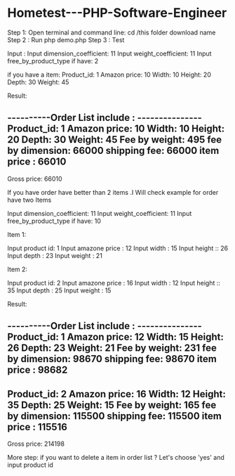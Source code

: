 # Hometest---PHP-Software-Engineer

Step 1:  Open terminal and command line: cd /this folder download name
Step 2 : Run php demo.php 
Step 3 : Test 

Input : 
Input dimension_coefficient: 11
Input weight_coefficient: 11
Input free_by_product_type if have: 2

if you have a item: 
Product_id: 1
Amazon price:  10
Width:  10
Height:  20
Depth:  30
Weight:  45


Result: 

----------Order List include : ---------------
Product_id: 1
Amazon price:  10
Width:  10
Height:  20
Depth:  30
Weight:  45
Fee by weight:  495
fee by dimension:  66000
shipping fee:  66000
item price :  66010
-------------------------
Gross price: 66010


If you have order have better than 2 items .I Will check example for order have two Items 

Input dimension_coefficient: 11
Input weight_coefficient: 11
Input free_by_product_type if have: 10

Item 1: 

Input product id: 1
Input amazone price : 12
Input width : 15
Input height :: 26
Input depth : 23
Input weight : 21

Item 2: 

Input product id: 2
Input amazone price : 16
Input width : 12
Input height :: 35
Input depth : 25
Input weight : 15

Result: 

----------Order List include : ---------------
Product_id: 1
Amazon price:  12
Width:  15
Height:  26
Depth:  23
Weight:  21
Fee by weight:  231
fee by dimension:  98670
shipping fee:  98670
item price :  98682
-------------------------
Product_id: 2
Amazon price:  16
Width:  12
Height:  35
Depth:  25
Weight:  15
Fee by weight:  165
fee by dimension:  115500
shipping fee:  115500
item price :  115516
-------------------------
Gross price: 214198

More step: if you want to delete a item in order list ? Let's choose 'yes' and input product id









